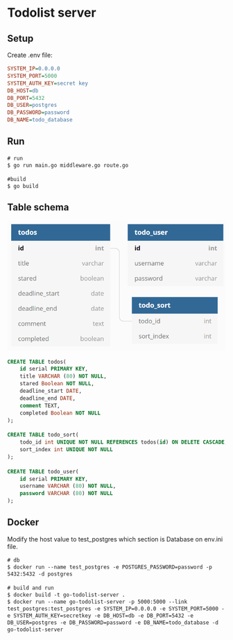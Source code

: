 # Todolist server

## Setup

Create .env file:  

```ini
SYSTEM_IP=0.0.0.0
SYSTEM_PORT=5000
SYSTEM_AUTH_KEY=secret key
DB_HOST=db
DB_PORT=5432
DB_USER=postgres
DB_PASSWORD=password
DB_NAME=todo_database
```

## Run

```shell
# run
$ go run main.go middleware.go route.go

#build
$ go build
```

## Table schema

![schema](schema.PNG)  

```sql
CREATE TABLE todos(
    id serial PRIMARY KEY,
    title VARCHAR (80) NOT NULL,
    stared Boolean NOT NULL,
    deadline_start DATE,
    deadline_end DATE,
    comment TEXT,
    completed Boolean NOT NULL
);

CREATE TABLE todo_sort(
    todo_id int UNIQUE NOT NULL REFERENCES todos(id) ON DELETE CASCADE,
    sort_index int UNIQUE NOT NULL
);

CREATE TABLE todo_user(
    id serial PRIMARY KEY,
    username VARCHAR (80) NOT NULL,
    password VARCHAR (80) NOT NULL
);
```

## Docker

Modify the host value to test_postgres which section is Database on env.ini file.  

```shell
# db
$ docker run --name test_postgres -e POSTGRES_PASSWORD=password -p 5432:5432 -d postgres

# build and run
$ docker build -t go-todolist-server .
$ docker run --name go-todolist-server -p 5000:5000 --link test_postgres:test_postgres -e SYSTEM_IP=0.0.0.0 -e SYSTEM_PORT=5000 -e SYSTEM_AUTH_KEY=secretkey -e DB_HOST=db -e DB_PORT=5432 -e DB_USER=postgres -e DB_PASSWORD=password -e DB_NAME=todo_database -d go-todolist-server
```
